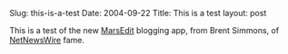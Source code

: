 Slug: this-is-a-test
Date: 2004-09-22
Title: This is a test
layout: post

This is a test of the new <a href="http://ranchero.com/marsedit/">MarsEdit</a> blogging app, from Brent Simmons, of <a href="http://ranchero.com/netnewswire/">NetNewsWire</a> fame.
